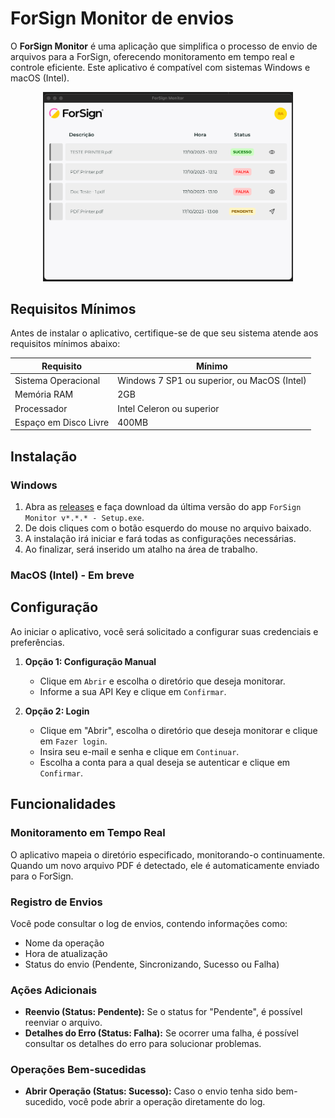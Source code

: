 # ForSign Monitor de envios

O **ForSign Monitor** é uma aplicação que simplifica o processo de envio de arquivos para a ForSign, oferecendo monitoramento em tempo real e controle eficiente. Este aplicativo é compatível com sistemas Windows e macOS (Intel).

<p align="center">
    <img src="./screenshot.png" width="400" />
</p>


## Requisitos Mínimos

Antes de instalar o aplicativo, certifique-se de que seu sistema atende aos requisitos mínimos abaixo:

| Requisito                  | Mínimo                                      |
| -------------------------- | ------------------------------------------- |
| Sistema Operacional        | Windows 7 SP1 ou superior, ou MacOS (Intel) |
| Memória RAM                | 2GB                                         |
| Processador                | Intel Celeron ou superior                   |
| Espaço em Disco Livre      | 400MB                                       |

## Instalação

### Windows

1. Abra as [releases](https://github.com/forsign-digital/forsign-monitor/releases/latest) e faça download da última versão do app `ForSign Monitor v*.*.* - Setup.exe`.
2. De dois cliques com o botão esquerdo do mouse no arquivo baixado.
3. A instalação irá iniciar e fará todas as configurações necessárias.
4. Ao finalizar, será inserido um atalho na área de trabalho.

### MacOS (Intel) - Em breve

## Configuração

Ao iniciar o aplicativo, você será solicitado a configurar suas credenciais e preferências.

1. **Opção 1: Configuração Manual**
    - Clique em `Abrir` e escolha o diretório que deseja monitorar. 
    - Informe a sua API Key e clique em `Confirmar`. 
    

2. **Opção 2: Login**
    - Clique em "Abrir", escolha o diretório que deseja monitorar e clique em `Fazer login`. 
    - Insira seu e-mail e senha e clique em `Continuar`. 
    - Escolha a conta para a qual deseja se autenticar e clique em `Confirmar`.

## Funcionalidades

### Monitoramento em Tempo Real

O aplicativo mapeia o diretório especificado, monitorando-o continuamente. Quando um novo arquivo PDF é detectado, ele é automaticamente enviado para o ForSign.

### Registro de Envios

Você pode consultar o log de envios, contendo informações como:
- Nome da operação
- Hora de atualização
- Status do envio (Pendente, Sincronizando, Sucesso ou Falha)

### Ações Adicionais

- **Reenvio (Status: Pendente):** Se o status for "Pendente", é possível reenviar o arquivo.
- **Detalhes do Erro (Status: Falha):** Se ocorrer uma falha, é possível consultar os detalhes do erro para solucionar problemas.

### Operações Bem-sucedidas

- **Abrir Operação (Status: Sucesso):** Caso o envio tenha sido bem-sucedido, você pode abrir a operação diretamente do log.
